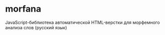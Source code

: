 morfana
=======

JavaScript-библиотека автоматической HTML-верстки для морфемного анализа слов (русский язык)
